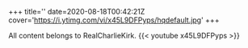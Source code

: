 +++
title=''
date=2020-08-18T00:42:21Z
cover='https://i.ytimg.com/vi/x45L9DFPyps/hqdefault.jpg'
+++

All content belongs to RealCharlieKirk.
{{< youtube x45L9DFPyps >}}
